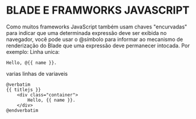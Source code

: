 # BLADE E FRAMWORKS JAVASCRIPT
Como muitos frameworks JavaScript também usam chaves "encurvadas" para indicar que uma determinada expressão deve ser exibida no navegador, 
você pode usar o @símbolo para informar ao mecanismo de renderização do Blade que uma expressão deve permanecer intocada. Por exemplo:
Linha unica:

```
Hello, @{{ name }}.
```
varias linhas de variaveis

```
@verbatim
{{ titlejs }}
    <div class="container">
        Hello, {{ name }}.
    </div>
@endverbatim
```

